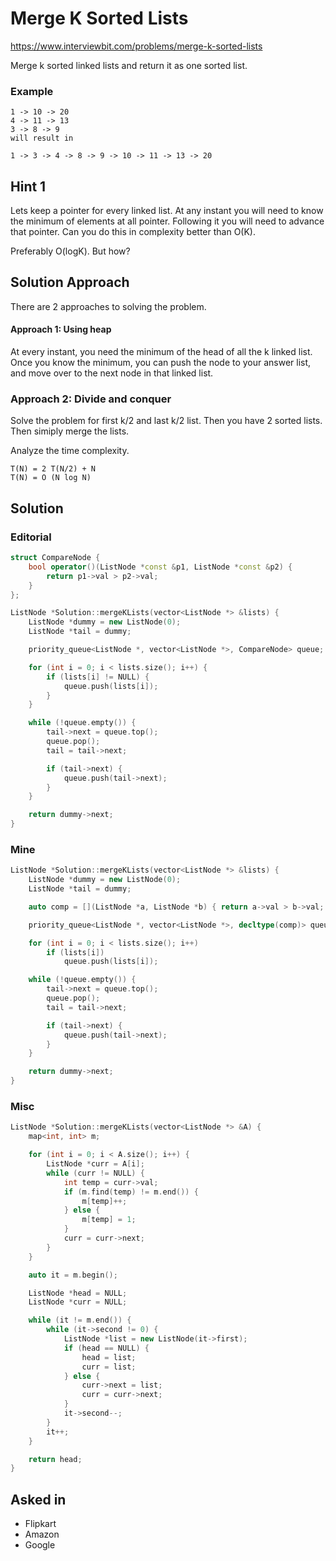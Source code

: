 # Merge K Sorted Lists

https://www.interviewbit.com/problems/merge-k-sorted-lists

Merge k sorted linked lists and return it as one sorted list.

### Example
```
1 -> 10 -> 20
4 -> 11 -> 13
3 -> 8 -> 9
will result in

1 -> 3 -> 4 -> 8 -> 9 -> 10 -> 11 -> 13 -> 20
```

## Hint 1

Lets keep a pointer for every linked list. At any instant you will need to know the minimum of elements at all pointer. Following it you will need to advance that pointer. Can you do this in complexity better than O(K).

Preferably O(logK). But how?

## Solution Approach

There are 2 approaches to solving the problem.

#### Approach 1: Using heap

At every instant, you need the minimum of the head of all the k linked list.
Once you know the minimum, you can push the node to your answer list, 
and move over to the next node in that linked list.

### Approach 2: Divide and conquer

Solve the problem for first k/2 and last k/2 list. Then you have 2 sorted lists. Then simiply merge the lists. 

Analyze the time complexity. 
```
T(N) = 2 T(N/2) + N 
T(N) = O (N log N)
```

## Solution

### Editorial
```cpp
struct CompareNode {
    bool operator()(ListNode *const &p1, ListNode *const &p2) {
        return p1->val > p2->val;
    }
};

ListNode *Solution::mergeKLists(vector<ListNode *> &lists) {
    ListNode *dummy = new ListNode(0);
    ListNode *tail = dummy;

    priority_queue<ListNode *, vector<ListNode *>, CompareNode> queue;

    for (int i = 0; i < lists.size(); i++) {
        if (lists[i] != NULL) {
            queue.push(lists[i]);
        }
    }

    while (!queue.empty()) {
        tail->next = queue.top();
        queue.pop();
        tail = tail->next;

        if (tail->next) {
            queue.push(tail->next);
        }
    }

    return dummy->next;
}
```

### Mine
```cpp
ListNode *Solution::mergeKLists(vector<ListNode *> &lists) {
    ListNode *dummy = new ListNode(0);
    ListNode *tail = dummy;

    auto comp = [](ListNode *a, ListNode *b) { return a->val > b->val; };

    priority_queue<ListNode *, vector<ListNode *>, decltype(comp)> queue(comp);

    for (int i = 0; i < lists.size(); i++)
        if (lists[i])
            queue.push(lists[i]);

    while (!queue.empty()) {
        tail->next = queue.top();
        queue.pop();
        tail = tail->next;

        if (tail->next) {
            queue.push(tail->next);
        }
    }

    return dummy->next;
}
```

### Misc
```cpp
ListNode *Solution::mergeKLists(vector<ListNode *> &A) {
    map<int, int> m;

    for (int i = 0; i < A.size(); i++) {
        ListNode *curr = A[i];
        while (curr != NULL) {
            int temp = curr->val;
            if (m.find(temp) != m.end()) {
                m[temp]++;
            } else {
                m[temp] = 1;
            }
            curr = curr->next;
        }
    }

    auto it = m.begin();

    ListNode *head = NULL;
    ListNode *curr = NULL;

    while (it != m.end()) {
        while (it->second != 0) {
            ListNode *list = new ListNode(it->first);
            if (head == NULL) {
                head = list;
                curr = list;
            } else {
                curr->next = list;
                curr = curr->next;
            }
            it->second--;
        }
        it++;
    }

    return head;
}
```

## Asked in
* Flipkart
* Amazon
* Google

